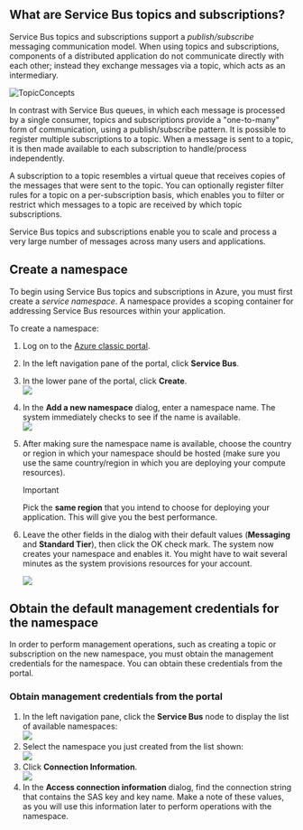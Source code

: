## What are Service Bus topics and subscriptions?
Service Bus topics and subscriptions support a *publish/subscribe* messaging communication model. When using topics and subscriptions, components of a distributed application do not communicate directly with each other; instead they exchange messages via a topic, which acts as an intermediary.

![TopicConcepts](./media/howto-service-bus-topics/sb-topics-01.png)

In contrast with Service Bus queues, in which each message is processed by a single consumer, topics and subscriptions provide a "one-to-many" form of communication, using a publish/subscribe pattern. It is possible to
register multiple subscriptions to a topic. When a message is sent to a topic, it is then made available to each subscription to handle/process independently.

A subscription to a topic resembles a virtual queue that receives copies of the messages that were sent to the topic. You can optionally register filter rules for a topic on a per-subscription basis, which enables you to filter or restrict which messages to a topic are received by which topic subscriptions.

Service Bus topics and subscriptions enable you to scale and process a very large number of messages across many users and applications.

## Create a namespace
To begin using Service Bus topics and subscriptions in Azure, you must first create a *service namespace*. A namespace provides a scoping container for addressing Service Bus resources within your application.

To create a namespace:

1. Log on to the [Azure classic portal](http://manage.windowsazure.com).
2. In the left navigation pane of the portal, click **Service Bus**.
3. In the lower pane of the portal, click **Create**.   
   ![](./media/howto-service-bus-topics/sb-queues-13.png)
4. In the **Add a new namespace** dialog, enter a namespace name. The system immediately checks to see if the name is available.   
   ![](./media/howto-service-bus-topics/sb-queues-04.png)
5. After making sure the namespace name is available, choose the country or region in which your namespace should be hosted (make sure you use the same country/region in which you are deploying your compute resources).
   
   > [!IMPORTANT]
   > Pick the **same region** that you intend to choose for deploying your application. This will give you the best performance.
   > 
6. Leave the other fields in the dialog with their default values (**Messaging** and **Standard Tier**), then click the OK check mark. The system now creates your namespace and enables it. You might have to wait several minutes as the system provisions resources for your account.
   
   ![](./media/howto-service-bus-topics/getting-started-multi-tier-27.png)

## Obtain the default management credentials for the namespace
In order to perform management operations, such as creating a topic or subscription on the new namespace, you must obtain the management credentials for the namespace. You can obtain these credentials from the portal.

### Obtain management credentials from the portal
1. In the left navigation pane, click the **Service Bus** node to display the list of available namespaces:   
   ![](./media/howto-service-bus-topics/sb-queues-13.png)
2. Select the namespace you just created from the list shown:   
   ![](./media/howto-service-bus-topics/sb-queues-09.png)
3. Click **Connection Information**.   
   ![](./media/howto-service-bus-topics/sb-queues-06.png)
4. In the **Access connection information** dialog, find the connection string that contains the SAS key and key name. Make a note of these values, as you will use this information later to perform operations with the namespace. 

  [Azure classic portal]: http://manage.windowsazure.com
  [0]: ./media/howto-service-bus-topics/sb-queues-13.png
  [2]: ./media/howto-service-bus-topics/sb-queues-04.png
  [3]: ./media/howto-service-bus-topics/sb-queues-09.png
  [4]: ./media/howto-service-bus-topics/sb-queues-06.png

  [6]: ./media/howto-service-bus-topics/getting-started-multi-tier-27.png

